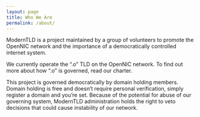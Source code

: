 ```yaml
---
layout: page
title: Who We Are
permalink: /about/
---
```


ModernTLD is a project maintained by a group of volunteers to promote the OpenNIC network and the importance of a democratically controlled internet system.

We currently operate the “.o” TLD on the OpenNIC network. To find out more about how “.o” is governed, read our charter.

This project is governed democratically by domain holding members. Domain holding is free and doesn’t require personal verification, simply register a domain and you’re set. Because of the potential for abuse of our governing system, ModernTLD administration holds the right to veto decisions that could cause instability of our network.
